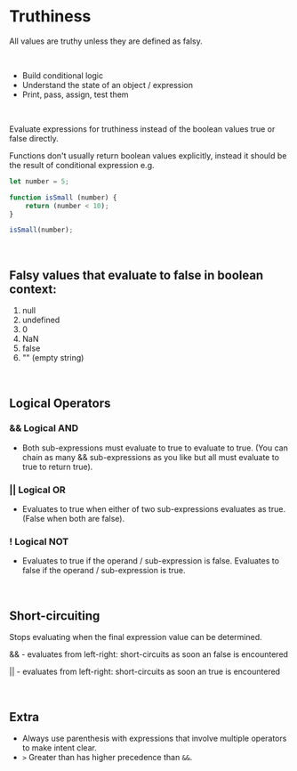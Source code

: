 # Truthiness

All values are truthy unless they are defined as falsy.

<br>

- Build conditional logic
- Understand the state of an object / expression
- Print, pass, assign, test them

<br>

Evaluate expressions for truthiness instead of the boolean values true or false directly.

Functions don't usually return boolean values explicitly, instead it should be the result of conditional expression e.g.

```JavaScript
let number = 5;

function isSmall (number) {
	return (number < 10);
}

isSmall(number);
```

<br>

## Falsy values that evaluate to false in boolean context:

1. null
2. undefined
3. 0
4. NaN
5. false
6. "" (empty string)
   
<br>

## Logical Operators


### && Logical AND
- Both sub-expressions must evaluate to true to evaluate to true. (You can chain as many && sub-expressions as you like but all must evaluate to true to return true).

### || Logical OR
- Evaluates to true when either of two sub-expressions evaluates as true. (False when both are false).

### ! Logical NOT
- Evaluates to true if the operand / sub-expression is false. Evaluates to false if the operand / sub-expression is true.

<br>

## Short-circuiting

Stops evaluating when the final expression value can be determined.

&& - evaluates from left-right: short-circuits as soon an false is encountered

|| - evaluates from left-right: short-circuits as soon an true is encountered

<br>

## Extra

- Always use parenthesis with expressions that involve multiple operators to make intent clear.
- `>` Greater than has higher precedence than `&&`.


